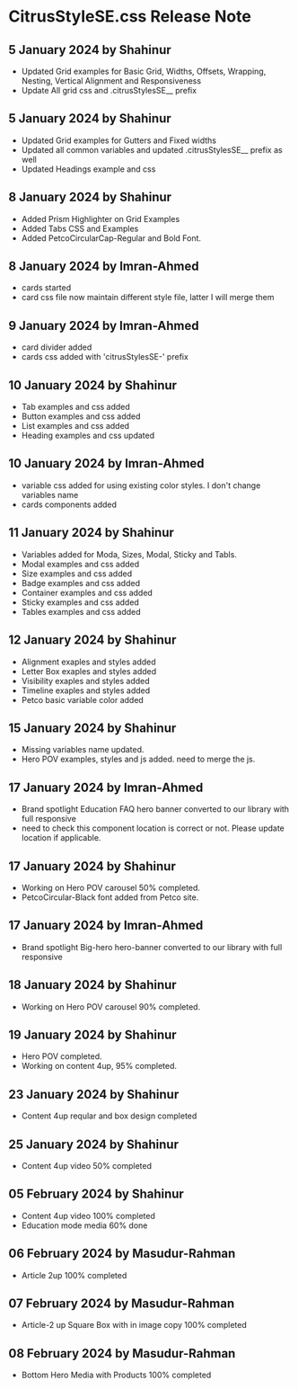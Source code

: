# CitrusStyleSE.css Release Note

## 5 January 2024 by Shahinur

- Updated Grid examples for Basic Grid, Widths, Offsets, Wrapping, Nesting, Vertical Alignment and Responsiveness
- Update All grid css and .citrusStylesSE\_\_ prefix

## 5 January 2024 by Shahinur

- Updated Grid examples for Gutters and Fixed widths
- Updated all common variables and updated .citrusStylesSE\_\_ prefix as well
- Updated Headings example and css

## 8 January 2024 by Shahinur

- Added Prism Highlighter on Grid Examples
- Added Tabs CSS and Examples
- Added PetcoCircularCap-Regular and Bold Font.

## 8 January 2024 by Imran-Ahmed

- cards started
- card css file now maintain different style file, latter I will merge them

## 9 January 2024 by Imran-Ahmed

- card divider added
- cards css added with 'citrusStylesSE-' prefix

## 10 January 2024 by Shahinur

- Tab examples and css added
- Button examples and css added
- List examples and css added
- Heading examples and css updated

## 10 January 2024 by Imran-Ahmed

- variable css added for using existing color styles. I don't change variables name
- cards components added

## 11 January 2024 by Shahinur

- Variables added for Moda, Sizes, Modal, Sticky and Tabls.
- Modal examples and css added
- Size examples and css added
- Badge examples and css added
- Container examples and css added
- Sticky examples and css added
- Tables examples and css added

## 12 January 2024 by Shahinur

- Alignment exaples and styles added
- Letter Box exaples and styles added
- Visibility exaples and styles added
- Timeline exaples and styles added
- Petco basic variable color added

## 15 January 2024 by Shahinur

- Missing variables name updated.
- Hero POV examples, styles and js added. need to merge the js.

## 17 January 2024 by Imran-Ahmed

- Brand spotlight Education FAQ hero banner converted to our library with full responsive
- need to check this component location is correct or not. Please update location if applicable.

## 17 January 2024 by Shahinur

- Working on Hero POV carousel 50% completed.
- PetcoCircular-Black font added from Petco site.

## 17 January 2024 by Imran-Ahmed

- Brand spotlight Big-hero hero-banner converted to our library with full responsive

## 18 January 2024 by Shahinur
- Working on Hero POV carousel 90% completed.

## 19 January 2024 by Shahinur
- Hero POV completed.
- Working on content 4up, 95% completed.

## 23 January 2024 by Shahinur
- Content 4up reqular and box design completed

## 25 January 2024 by Shahinur
- Content 4up video 50% completed

## 05 February 2024 by Shahinur
- Content 4up video 100% completed
- Education mode media 60% done

## 06 February 2024 by Masudur-Rahman
- Article 2up 100% completed

## 07 February 2024 by Masudur-Rahman
- Article-2 up Square Box with in image copy 100% completed

## 08 February 2024 by Masudur-Rahman
- Bottom Hero Media with Products 100% completed